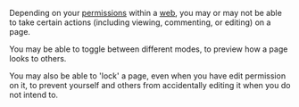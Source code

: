 Depending on your [permissions](https://hash.ai/guide/webs/permissions) within a [web](https://hash.ai/guide/webs), you may or may not be able to take certain actions (including viewing, commenting, or editing) on a page.

You may be able to toggle between different modes, to preview how a page looks to others.

You may also be able to 'lock' a page, even when you have edit permission on it, to prevent yourself and others from accidentally editing it when you do not intend to.